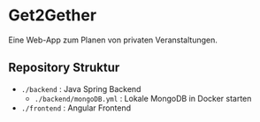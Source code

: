 # Get2Gether
Eine Web-App zum Planen von privaten Veranstaltungen.

## Repository Struktur
- `./backend` : Java Spring Backend
  - `./backend/mongoDB.yml` : Lokale MongoDB in Docker starten
- `./frontend` : Angular Frontend
